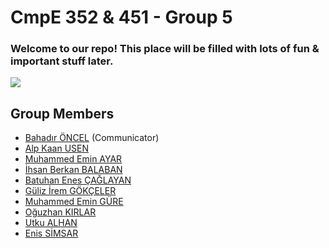 # CmpE 352 & 451 - Group 5 

### Welcome to our repo! This place will be filled with lots of fun & important stuff later.

![](https://static.pexels.com/photos/577585/pexels-photo-577585.jpeg)

## Group Members
* [Bahadır ÖNCEL](https://github.com/bounswe/bounswe2018group5/wiki/bahadir-oncel) (Communicator)
* [Alp Kaan USEN](https://github.com/bounswe/bounswe2018group5/wiki/alp-kaan-usen)
* [Muhammed Emin AYAR](https://github.com/bounswe/bounswe2018group5/wiki/muhammed-emin-ayar)
* [İhsan Berkan BALABAN](https://github.com/bounswe/bounswe2018group5/wiki/ihsan-berkan-balaban)
* [Batuhan Enes ÇAĞLAYAN](https://github.com/bounswe/bounswe2018group5/wiki/batuhan-enes-caglayan)
* [Güliz İrem GÖKÇELER](https://github.com/bounswe/bounswe2018group5/wiki/guliz-irem-gokceler)
* [Muhammed Emin GÜRE](https://github.com/bounswe/bounswe2018group5/wiki/muhammed-emin-gure)
* [Oğuzhan KIRLAR](https://github.com/bounswe/bounswe2018group5/wiki/oguzhan-kirlar)
* [Utku ALHAN](https://github.com/bounswe/bounswe2018group5/wiki/utku-alhan)
* [Enis SİMSAR](https://github.com/bounswe/bounswe2018group5/wiki/enis-simsar)
